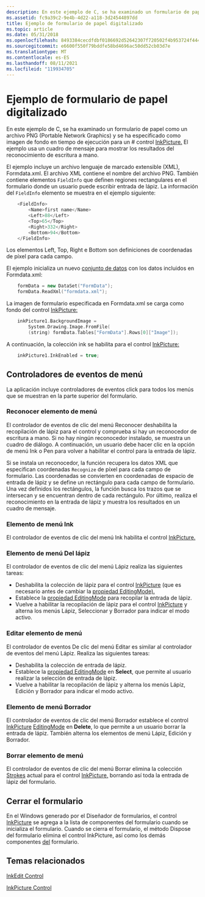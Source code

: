 ```yaml
---
description: En este ejemplo de C, se ha examinado un formulario de papel como un archivo PNG (Portable Network Graphics) y se ha especificado como imagen de fondo en tiempo de ejecución para un \# control InkPicture. El ejemplo usa un cuadro de mensaje para mostrar los resultados del reconocimiento de escritura a mano.
ms.assetid: fc9a39c2-9e4b-4d22-a118-3d24544897dd
title: Ejemplo de formulario de papel digitalizado
ms.topic: article
ms.date: 05/31/2018
ms.openlocfilehash: 8493384cecdfdbf0186692d52642307f720502f4b953724f444df400cc83c96a
ms.sourcegitcommit: e6600f550f79bddfe58bd4696ac50dd52cb03d7e
ms.translationtype: MT
ms.contentlocale: es-ES
ms.lasthandoff: 08/11/2021
ms.locfileid: "119934705"
---
```

# <a name="scanned-paper-form-sample"></a>Ejemplo de formulario de papel digitalizado

En este ejemplo de C, se ha examinado un formulario de papel como un archivo PNG (Portable Network Graphics) y se ha especificado como imagen de fondo en tiempo de ejecución para un \# control [InkPicture.](/previous-versions/aa514604(v=msdn.10)) El ejemplo usa un cuadro de mensaje para mostrar los resultados del reconocimiento de escritura a mano.

El ejemplo incluye un archivo lenguaje de marcado extensible (XML), Formdata.xml. El archivo XML contiene el nombre del archivo PNG. También contiene elementos `FieldInfo` que definen regiones rectangulares en el formulario donde un usuario puede escribir entrada de lápiz. La información del `FieldInfo` elemento se muestra en el ejemplo siguiente:


```C++
    <FieldInfo>
        <Name>first name</Name>
        <Left>88</Left>
        <Top>65</Top>
        <Right>332</Right>
        <Bottom>94</Bottom>
    </FieldInfo>
```



Los elementos Left, Top, Right e Bottom son definiciones de coordenadas de píxel para cada campo.

El ejemplo inicializa un nuevo [conjunto de datos](/dotnet/api/system.data.dataset?view=netcore-3.1) con los datos incluidos en Formdata.xml:


```C++
    formData = new DataSet("FormData");
    formData.ReadXml("formdata.xml"); 
```



La imagen de formulario especificada en Formdata.xml se carga como fondo del control [InkPicture:](/previous-versions/aa514604(v=msdn.10))


```C++
    inkPicture1.BackgroundImage = 
        System.Drawing.Image.FromFile(
        (string) formData.Tables["FormData"].Rows[0]["Image"]);
```



A continuación, la colección ink se habilita para el control [InkPicture:](/previous-versions/aa514604(v=msdn.10))


```C++
    inkPicture1.InkEnabled = true;
```



## <a name="menu-event-handlers"></a>Controladores de eventos de menú

La aplicación incluye controladores de eventos click para todos los menús que se muestran en la parte superior del formulario.

### <a name="recognize-menu-item"></a>Reconocer elemento de menú

El controlador de eventos de clic del menú Reconocer deshabilita la recopilación de lápiz para el control y comprueba si hay un reconocedor de escritura a mano. Si no hay ningún reconocedor instalado, se muestra un cuadro de diálogo. A continuación, un usuario debe hacer clic en la opción de menú Ink o Pen para volver a habilitar el control para la entrada de lápiz.

Si se instala un reconocedor, la función recupera los datos XML que especifican coordenadas `Recognize` de píxel para cada campo de formulario. Las coordenadas se convierten en coordenadas de espacio de entrada de lápiz y se define un rectángulo para cada campo de formulario. Una vez definidos los rectángulos, la función busca los trazos que se intersecan y se encuentran dentro de cada rectángulo. Por último, realiza el reconocimiento en la entrada de lápiz y muestra los resultados en un cuadro de mensaje.

### <a name="ink-menu-item"></a>Elemento de menú Ink

El controlador de eventos de clic del menú Ink habilita el control [InkPicture.](/previous-versions/aa514604(v=msdn.10))

### <a name="pen-menu-item"></a>Elemento de menú Del lápiz

El controlador de eventos de clic del menú Lápiz realiza las siguientes tareas:

-   Deshabilita la colección de lápiz para el control [InkPicture](/previous-versions/aa514604(v=msdn.10)) (que es necesario antes de cambiar la [propiedad EditingMode).](/previous-versions/ms582189(v=vs.100))
-   Establece la [propiedad EditingMode](/previous-versions/ms582189(v=vs.100)) para recopilar la entrada de lápiz.
-   Vuelve a habilitar la recopilación de lápiz para el control [InkPicture](/previous-versions/aa514604(v=msdn.10)) y alterna los menús Lápiz, Seleccionar y Borrador para indicar el modo activo.

### <a name="edit-menu-item"></a>Editar elemento de menú

El controlador de eventos De clic del menú Editar es similar al controlador de eventos del menú Lápiz. Realiza las siguientes tareas:

-   Deshabilita la colección de entrada de lápiz.
-   Establece la [propiedad EditingMode](/previous-versions/ms582189(v=vs.100)) en **Select**, que permite al usuario realizar la selección de entrada de lápiz.
-   Vuelve a habilitar la recopilación de lápiz y alterna los menús Lápiz, Edición y Borrador para indicar el modo activo.

### <a name="eraser-menu-item"></a>Elemento de menú Borrador

El controlador de eventos de clic del menú Borrador establece el control [InkPicture](/previous-versions/aa514604(v=msdn.10)) [EditingMode](/previous-versions/ms582189(v=vs.100)) en **Delete**, lo que permite a un usuario borrar la entrada de lápiz. También alterna los elementos de menú Lápiz, Edición y Borrador.

### <a name="clear-menu-item"></a>Borrar elemento de menú

El controlador de eventos de clic del menú Borrar elimina la colección [Strokes](/previous-versions/ms552701(v=vs.100)) actual para el control [InkPicture,](/previous-versions/aa514604(v=msdn.10)) borrando así toda la entrada de lápiz del formulario.

## <a name="closing-the-form"></a>Cerrar el formulario

En el Windows generado por el Diseñador de formularios, el control [InkPicture](/previous-versions/aa514604(v=msdn.10)) se agrega a la lista de componentes del formulario cuando se inicializa el formulario. Cuando se cierra el formulario, el método Dispose del formulario elimina el control InkPicture, así como los demás componentes [del](/dotnet/api/system.windows.forms.form.dispose?view=netcore-3.1) formulario.

## <a name="related-topics"></a>Temas relacionados

<dl> <dt>

[InkEdit Control](inkedit-control.md)
</dt> <dt>

[InkPicture Control](inkpicture-control.md)
</dt> </dl>

 

 
